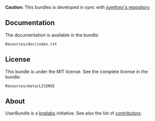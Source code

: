**Caution:** This bundles is developed in sync with [symfony's repository](https://github.com/symfony/symfony)

Documentation
-------------

The documentation is available in the bundle:

    Resources/doc/index.rst

License
-------

This bundle is under the MIT license. See the complete license in the bundle:

    Resources/meta/LICENSE

About
-----

UserBundle is a [knplabs](https://github.com/knplabs) initiative.
See also the list of [contributors](https://github.com/FriendsOfSymfony/UserBundle/contributors).
